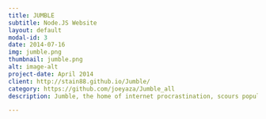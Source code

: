 ```yaml
---
title: JUMBLE
subtitle: Node.JS Website
layout: default
modal-id: 3
date: 2014-07-16
img: jumble.png
thumbnail: jumble.png
alt: image-alt
project-date: April 2014
client: http://stain88.github.io/Jumble/
category: https://github.com/joeyaza/Jumble_all
description: Jumble, the home of internet procrastination, scours popular sites to provide users with engrossing content all under one roof. Rather than wasting away time switching from site to site, Jumble scrapes news articles, blogs and viral videos to display users with content based on their interests which have been pre-determined.

---
```

